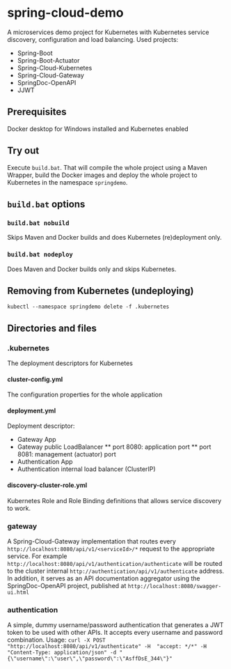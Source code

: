 # spring-cloud-demo
A microservices demo project for Kubernetes with Kubernetes service discovery, configuration and load balancing.
Used projects:
* Spring-Boot
* Spring-Boot-Actuator
* Spring-Cloud-Kubernetes
* Spring-Cloud-Gateway
* SpringDoc-OpenAPI
* JJWT 
## Prerequisites
Docker desktop for Windows installed and Kubernetes enabled
## Try out
Execute `build.bat`. That will compile the whole project using a Maven Wrapper, build the Docker images and deploy the 
whole project to Kubernetes in the namespace `springdemo`.
## `build.bat` options
### `build.bat nobuild`
Skips Maven and Docker builds and does Kubernetes (re)deployment only.
### `build.bat nodeploy`
Does Maven and Docker builds only and skips Kubernetes.
## Removing from Kubernetes (undeploying)
`kubectl --namespace springdemo delete -f .kubernetes`
## Directories and files
### .kubernetes
The deployment descriptors for Kubernetes
#### cluster-config.yml
The configuration properties for the whole application
#### deployment.yml
Deployment descriptor:
* Gateway App
* Gateway public LoadBalancer
** port 8080: application port
** port 8081: management (actuator) port 
* Authentication App
* Authentication internal load balancer (ClusterIP)
#### discovery-cluster-role.yml
Kubernetes Role and Role Binding definitions that allows service discovery to work.
### gateway
A Spring-Cloud-Gateway implementation that routes every `http://localhost:8080/api/v1/<serviceId>/*` request to the 
appropriate service. For example  `http://localhost:8080/api/v1/authentication/authenticate` will be routed to the
cluster internal `http://authentication/api/v1/authenticate` address.
In addition, it serves as an API documentation aggregator using the SpringDoc-OpenAPI project, published at
`http://localhost:8080/swagger-ui.html`
### authentication
A simple, dummy username/password authentication that generates a JWT token to be used with other APIs. It accepts every
username and password combination.
Usage: 
`curl -X POST "http://localhost:8080/api/v1/authenticate" -H  "accept: */*" -H  "Content-Type: application/json" -d "{\"username\":\"user\",\"password\":\"AsffDsE_344\"}"`
